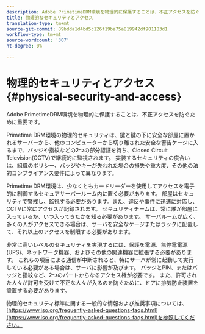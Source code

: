 ```yaml
---
description: Adobe PrimetimeDRM環境を物理的に保護することは、不正アクセスを防ぐために重要です。
title: 物理的なセキュリティとアクセス
translation-type: tm+mt
source-git-commit: 89bdda1d4bd5c126f19ba75a819942df901183d1
workflow-type: tm+mt
source-wordcount: '307'
ht-degree: 0%

---
```



# 物理的セキュリティとアクセス{#physical-security-and-access}

Adobe PrimetimeDRM環境を物理的に保護することは、不正アクセスを防ぐために重要です。

Primetime DRM環境の物理的セキュリティは、鍵と鍵の下に安全な部屋に置かれるサーバーから、他のコンピューターから切り離された安全な警告ケージに入るまで、バッジや指紋などの2つの部分認証を持ち、Closed Circuit Television(CCTV)で継続的に監視されます。 実装するセキュリティの度合いは、組織のポリシー、バッジやキーが失われた場合の損失や重大度、その他の法的コンプライアンス要件によって異なります。

Primetime DRM環境は、少なくともカードリーダーを使用してアクセスを電子的に制御するセキュアサーバールーム内に置く必要があります。 部屋はセキュリティで警戒し、監視する必要があります。また、違反や事件に迅速に対応し、CCTVに常にアクセスが記録されます。 セキュリティチームは、常に誰が部屋に入っているか、いつ入ってきたかを知る必要があります。 サーバルームが広く、多くの人がアクセスできる場合は、サーバを安全なケージまたはラックに配置して、それ以上のアクセスを制限する必要があります。

非常に高いレベルのセキュリティを実現するには、保護を電源、無停電電源(UPS)、ネットワーク機器、およびその他の関連機器に拡張する必要があります。 これらの項目による通信が中断されると、特にサーバが常に起動して実行している必要がある場合は、サーバに影響が及びます。 バッジとPIN、またはバッジと指紋など、2つのパートからなるアクセス権が必要です。 また、許可された人々が許可を受けて不正な人々が入るのを防ぐために、ドアに排気防止装置を設置する必要があります。

物理的セキュリティ標準に関する一般的な情報および推奨事項については、[https://www.iso.org/frequently-asked-questions-faqs.html](https://www.iso.org/frequently-asked-questions-faqs.html)を参照してください。
